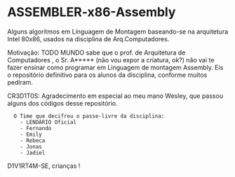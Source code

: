 # ASSEMBLER-x86-Assembly
Alguns algoritmos em Linguagem de Montagem baseando-se na arquitetura Intel 80x86, usados na disciplina de Arq.Computadores.

Motivação:
TODO MUNDO sabe que o prof. de Arquitetura de Computadores , o Sr. A***** (não vou expor a criatura, ok?) não vai te fazer ensinar
como programar em Linguagem de montagem Assembly. Eis o repositório definitivo para os alunos da disciplina, conforme muitos pediram.

CR3D1T0S:
      Agradecimento em especial ao meu mano Wesley, que passou alguns dos códigos desse repositório.
       
      O Time que decifrou o passe-livre da disciplina:
        - LENDÁRIO Oficial
        - Fernando
        - Emily
        - Rebeca
        - Jonas
        - Jadiel
      
D1V1RT4M-SE, crianças !
